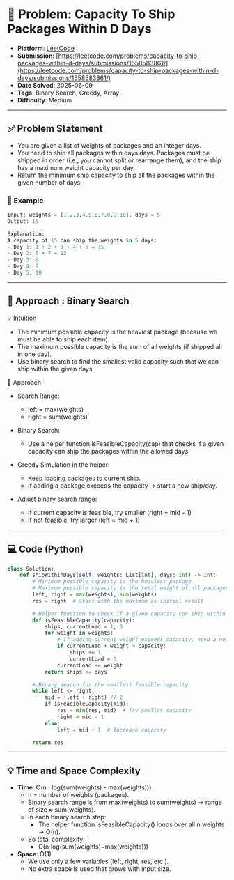 # 🧲 Problem: Capacity To Ship Packages Within D Days

- **Platform**: [LeetCode](https://leetcode.com/problems/capacity-to-ship-packages-within-d-days/description/)
- **Submission**: [https://leetcode.com/problems/capacity-to-ship-packages-within-d-days/submissions/1658583861/](https://leetcode.com/problems/capacity-to-ship-packages-within-d-days/submissions/1658583861/)
- **Date Solved**: 2025-06-09
- **Tags**: Binary Search, Greedy, Array
- **Difficulty**: Medium

---

## ✅ Problem Statement
- You are given a list of weights of packages and an integer days.
- You need to ship all packages within days days. Packages must be shipped in order (i.e., you cannot split or rearrange them), and the ship has a maximum weight capacity per day.
- Return the minimum ship capacity to ship all the packages within the given number of days.
### 🌰 Example
```python
Input: weights = [1,2,3,4,5,6,7,8,9,10], days = 5  
Output: 15

Explanation:  
A capacity of 15 can ship the weights in 5 days:  
- Day 1: 1 + 2 + 3 + 4 + 5 = 15  
- Day 2: 6 + 7 = 13  
- Day 3: 8  
- Day 4: 9  
- Day 5: 10  

```
---

## 🚀 Approach : Binary Search
💡 Intuition
- The minimum possible capacity is the heaviest package (because we must be able to ship each item).
- The maximum possible capacity is the sum of all weights (if shipped all in one day).
- Use binary search to find the smallest valid capacity such that we can ship within the given days.

🚀 Approach
- Search Range:
    - left = max(weights)
    - right = sum(weights)

- Binary Search:
    - Use a helper function isFeasibleCapacity(cap) that checks if a given capacity can ship the packages within the allowed days.

- Greedy Simulation in the helper:
    - Keep loading packages to current ship.
    - If adding a package exceeds the capacity → start a new ship/day.

- Adjust binary search range:
    - If current capacity is feasible, try smaller (right = mid - 1)
    - If not feasible, try larger (left = mid + 1)
---

## 💻 Code (Python)

```python
class Solution:
    def shipWithinDays(self, weights: List[int], days: int) -> int:
        # Minimum possible capacity is the heaviest package
        # Maximum possible capacity is the total weight of all packages
        left, right = max(weights), sum(weights)
        res = right  # Start with the maximum as initial result

        # Helper function to check if a given capacity can ship within 'days'
        def isFeasibleCapacity(capacity):
            ships, currentLoad = 1, 0
            for weight in weights:
                # If adding current weight exceeds capacity, need a new ship
                if currentLoad + weight > capacity:
                    ships += 1
                    currentLoad = 0
                currentLoad += weight
            return ships <= days

        # Binary search for the smallest feasible capacity
        while left <= right:
            mid = (left + right) // 2
            if isFeasibleCapacity(mid):
                res = min(res, mid)  # Try smaller capacity
                right = mid - 1
            else:
                left = mid + 1  # Increase capacity

        return res
```

---

## 💡 Time and Space Complexity
- **Time**: O(n · log(sum(weights) - max(weights)))
    - n = number of weights (packages).
    -  Binary search range is from max(weights) to sum(weights) → range of size ≈ sum(weights).
    - In each binary search step:
         - The helper function isFeasibleCapacity() loops over all n weights → O(n).
    - So total complexity:
         - O(n⋅log(sum(weights)−max(weights)))
- **Space**: O(1)
    - We use only a few variables (left, right, res, etc.).
    - No extra space is used that grows with input size.
